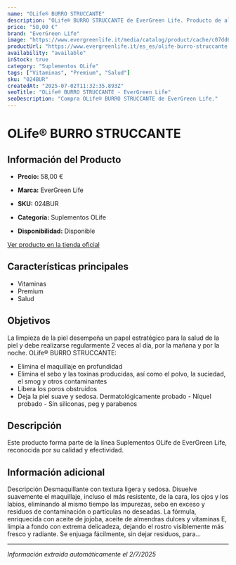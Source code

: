 ```yaml
---
name: "OLife® BURRO STRUCCANTE"
description: "OLife® BURRO STRUCCANTE de EverGreen Life. Producto de alta calidad."
price: "58,00 €"
brand: "EverGreen Life"
image: "https://www.evergreenlife.it/media/catalog/product/cache/c07dd61d864357977e19899508bed4cf/s/k/sku-024bur.png"
productUrl: "https://www.evergreenlife.it/es_es/olife-burro-struccante.html"
availability: "available"
inStock: true
category: "Suplementos OLife"
tags: ["Vitaminas", "Premium", "Salud"]
sku: "024BUR"
createdAt: "2025-07-02T11:32:35.893Z"
seoTitle: "OLife® BURRO STRUCCANTE - EverGreen Life"
seoDescription: "Compra OLife® BURRO STRUCCANTE de EverGreen Life."
---
```


# OLife® BURRO STRUCCANTE



## Información del Producto

- **Precio:** 58,00 €
- **Marca:** EverGreen Life
- **SKU:** 024BUR
- **Categoría:** Suplementos OLife

- **Disponibilidad:** Disponible

[Ver producto en la tienda oficial](https://www.evergreenlife.it/es_es/olife-burro-struccante.html)

## Características principales

- Vitaminas
- Premium
- Salud


## Objetivos

La limpieza de la piel desempeña un papel estratégico para la salud de la piel y debe realizarse regularmente 2 veces al día, por la mañana y por la noche. OLife® BURRO STRUCCANTE:
- Elimina el maquillaje en profundidad
- Elimina el sebo y las toxinas producidas, así como el polvo, la suciedad, el smog y otros contaminantes
- Libera los poros obstruidos
- Deja la piel suave y sedosa.
Dermatológicamente probado - Níquel probado - Sin siliconas, peg y parabenos


## Descripción

Este producto forma parte de la línea Suplementos OLife de EverGreen Life, reconocida por su calidad y efectividad.


## Información adicional

Descripción
        Desmaquillante con textura ligera y sedosa. Disuelve suavemente el maquillaje, incluso el más resistente, de la cara, los ojos y los labios, eliminando al mismo tiempo las impurezas, sebo en exceso y residuos de contaminación o partículas no deseadas. La fórmula, enriquecida con aceite de jojoba, aceite de almendras dulces y vitaminas E, limpia a fondo con extrema delicadeza, dejando el rostro visiblemente más fresco y radiante. Se enjuaga fácilmente, sin dejar residuos, para...

---

*Información extraída automáticamente el 2/7/2025*
